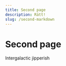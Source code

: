 ```yaml
---
title: Second page
description: Rätt!
slug: /second-markdown
---
```


# Second page

Intergalactic jipperish